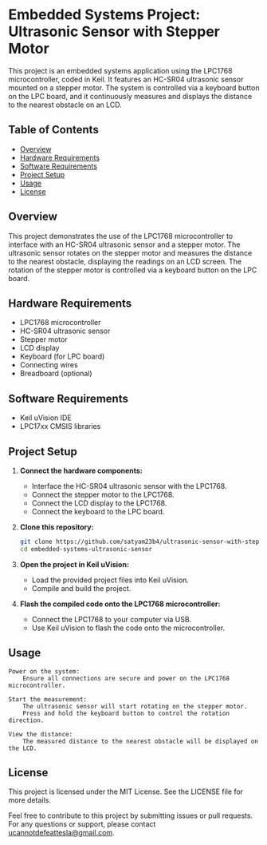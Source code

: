 # Embedded Systems Project: Ultrasonic Sensor with Stepper Motor

This project is an embedded systems application using the LPC1768 microcontroller, coded in Keil. It features an HC-SR04 ultrasonic sensor mounted on a stepper motor. The system is controlled via a keyboard button on the LPC board, and it continuously measures and displays the distance to the nearest obstacle on an LCD.

## Table of Contents
- [Overview](#overview)
- [Hardware Requirements](#hardware-requirements)
- [Software Requirements](#software-requirements)
- [Project Setup](#project-setup)
- [Usage](#usage)
- [License](#license)

## Overview
This project demonstrates the use of the LPC1768 microcontroller to interface with an HC-SR04 ultrasonic sensor and a stepper motor. The ultrasonic sensor rotates on the stepper motor and measures the distance to the nearest obstacle, displaying the readings on an LCD screen. The rotation of the stepper motor is controlled via a keyboard button on the LPC board.

## Hardware Requirements
- LPC1768 microcontroller
- HC-SR04 ultrasonic sensor
- Stepper motor
- LCD display
- Keyboard (for LPC board)
- Connecting wires
- Breadboard (optional)

## Software Requirements
- Keil uVision IDE
- LPC17xx CMSIS libraries

## Project Setup
1. **Connect the hardware components:**
   - Interface the HC-SR04 ultrasonic sensor with the LPC1768.
   - Connect the stepper motor to the LPC1768.
   - Connect the LCD display to the LPC1768.
   - Connect the keyboard to the LPC board.

2. **Clone this repository:**
   ```sh
   git clone https://github.com/satyam23b4/ultrasonic-sensor-with-stepper-motor.git
   cd embedded-systems-ultrasonic-sensor
3. **Open the project in Keil uVision:**
   - Load the provided project files into Keil uVision.
   - Compile and build the project.

4. **Flash the compiled code onto the LPC1768 microcontroller:**
   - Connect the LPC1768 to your computer via USB.
   - Use Keil uVision to flash the code onto the microcontroller.

## Usage

    Power on the system:
        Ensure all connections are secure and power on the LPC1768 microcontroller.

    Start the measurement:
        The ultrasonic sensor will start rotating on the stepper motor.
        Press and hold the keyboard button to control the rotation direction.

    View the distance:
        The measured distance to the nearest obstacle will be displayed on the LCD.

## License

This project is licensed under the MIT License. See the LICENSE file for more details.

Feel free to contribute to this project by submitting issues or pull requests. For any questions or support, please contact [ucannotdefeattesla@gmail.com](mailto:ucannotdefeattesla@gmail.com).

